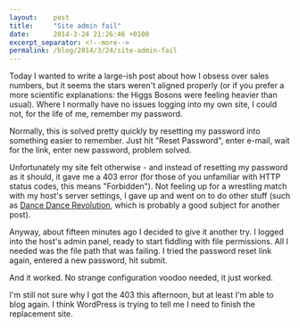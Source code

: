 ```yaml
---
layout:    post
title:     "Site admin fail"
date:      2014-3-24 21:26:46 +0100
excerpt_separator: <!--more-->
permalink: /blog/2014/3/24/site-admin-fail
---
```


Today I wanted to write a large-ish post about how I obsess over sales numbers, but it seems the stars weren't aligned properly (or if you prefer a more scientific explanations: the Higgs Bosons were feeling heavier than usual). Where I normally have no issues logging into my own site, I could not, for the life of me, remember my password.

<!--more-->
Normally, this is solved pretty quickly by resetting my password into something easier to remember. Just hit &quot;Reset Password&quot;, enter e-mail, wait for the link, enter new password, problem solved.

Unfortunately my site felt otherwise - and instead of resetting my password as it should, it gave me a 403 error (for those of you unfamiliar with HTTP status codes, this means &quot;Forbidden&quot;). Not feeling up for a wrestling match with my host's server settings, I gave up and went on to do other stuff (such as [Dance Dance Revolution](http://en.wikipedia.org/wiki/Dance_Dance_Revolution), which is probably a good subject for another post).

Anyway, about fifteen minutes ago I decided to give it another try. I logged into the host's admin panel, ready to start fiddling with file permissions. All I needed was the file path that was failing. I tried the password reset link again, entered a new password, hit submit.

And it worked. No strange configuration voodoo needed, it just worked.

I'm still not sure why I got the 403 this afternoon, but at least I'm able to blog again. I think WordPress is trying to tell me I need to finish the replacement site.